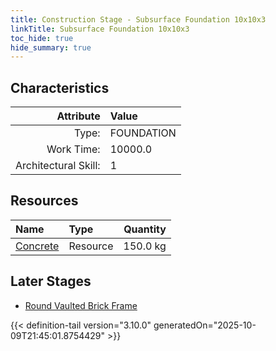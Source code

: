 ```yaml
---
title: Construction Stage - Subsurface Foundation 10x10x3
linkTitle: Subsurface Foundation 10x10x3
toc_hide: true
hide_summary: true
---
```

<!-- This is generated by the MarsSim HelpGenertor, do not edit. -->

## Characteristics

| Attribute      | Value |
|--------:|:------|
|Type:|FOUNDATION|
|Work Time:|10000.0|
|Architectural Skill:|1|

## Resources

| Name | Type | Quantity |
|:-----|:-----|-----:|
|[Concrete](/docs/definitions/resource/concrete)|Resource|150.0 kg|

## Later Stages
- [Round Vaulted Brick Frame](/docs/definitions/construction/round-vaulted-brick-frame)



{{< definition-tail version="3.10.0" generatedOn="2025-10-09T21:45:01.8754429" >}}

